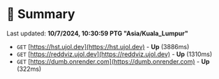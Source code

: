 # 📖 Summary
Last updated: **10/7/2024, 10:30:59 PTG "Asia/Kuala_Lumpur"**

- `GET` [https://hst.ujol.dev](https://hst.ujol.dev) - **Up** (3886ms)
- `GET` [https://reddviz.ujol.dev](https://reddviz.ujol.dev) - **Up** (1310ms)
- `GET` [https://dumb.onrender.com](https://dumb.onrender.com) - **Up** (322ms)
